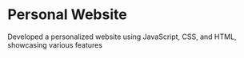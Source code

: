 # Personal Website
Developed a personalized website using JavaScript, CSS, and HTML, showcasing various features
